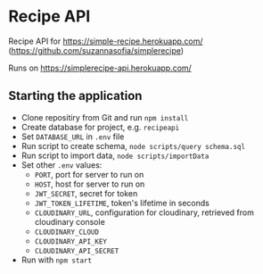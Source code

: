 # Recipe API

Recipe API for https://simple-recipe.herokuapp.com/ (https://github.com/suzannasofia/simplerecipe)

Runs on https://simplerecipe-api.herokuapp.com/

## Starting the application

* Clone repositiry from Git and run `npm install`
* Create database for project, e.g. `recipeapi`
* Set `DATABASE_URL` in `.env` file
* Run script to create schema, `node scripts/query schema.sql`
* Run script to import data, `node scripts/importData`
* Set other `.env` values:
  - `PORT`, port for server to run on
  - `HOST`, host for server to run on
  - `JWT_SECRET`, secret for token
  - `JWT_TOKEN_LIFETIME`, token's lifetime in seconds
  - `CLOUDINARY_URL`, configuration for cloudinary, retrieved from cloudinary console
  - `CLOUDINARY_CLOUD`
  - `CLOUDINARY_API_KEY`
  - `CLOUDINARY_API_SECRET`
* Run with `npm start`
